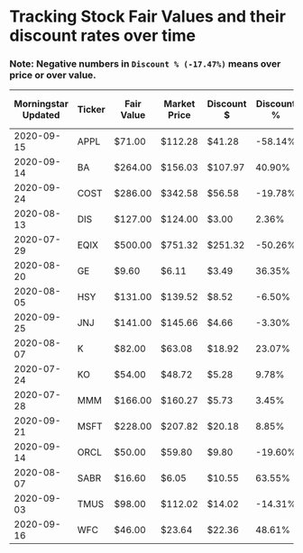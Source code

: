 # Tracking Stock Fair Values and their discount rates over time

### Note: Negative numbers in `Discount % (-17.47%)` means over price or over value.

| Morningstar Updated | Ticker | Fair Value | Market Price | Discount $ | Discount % | Query Date | Out of Date |
|---------------------|--------|------------|--------------|------------|------------|------------|-------------|
| 2020-09-15          | APPL   | $71.00     | $112.28      | $41.28     | -58.14%    | 9/26/2020  | 11          |
| 2020-09-14          | BA     | $264.00    | $156.03      | $107.97    | 40.90%     | 9/26/2020  | 12          |
| 2020-09-24          | COST   | $286.00    | $342.58      | $56.58     | -19.78%    | 9/26/2020  | 2           |
| 2020-08-13          | DIS    | $127.00    | $124.00      | $3.00      | 2.36%      | 9/26/2020  | 44          |
| 2020-07-29          | EQIX   | $500.00    | $751.32      | $251.32    | -50.26%    | 9/26/2020  | 59          |
| 2020-08-20          | GE     | $9.60      | $6.11        | $3.49      | 36.35%     | 9/26/2020  | 37          |
| 2020-08-05          | HSY    | $131.00    | $139.52      | $8.52      | -6.50%     | 9/26/2020  | 52          |
| 2020-09-25          | JNJ    | $141.00    | $145.66      | $4.66      | -3.30%     | 9/26/2020  | 1           |
| 2020-08-07          | K      | $82.00     | $63.08       | $18.92     | 23.07%     | 9/26/2020  | 50          |
| 2020-07-24          | KO     | $54.00     | $48.72       | $5.28      | 9.78%      | 9/26/2020  | 64          |
| 2020-07-28          | MMM    | $166.00    | $160.27      | $5.73      | 3.45%      | 9/26/2020  | 60          |
| 2020-09-21          | MSFT   | $228.00    | $207.82      | $20.18     | 8.85%      | 9/26/2020  | 5           |
| 2020-09-14          | ORCL   | $50.00     | $59.80       | $9.80      | -19.60%    | 9/26/2020  | 12          |
| 2020-08-07          | SABR   | $16.60     | $6.05        | $10.55     | 63.55%     | 9/26/2020  | 50          |
| 2020-09-03          | TMUS   | $98.00     | $112.02      | $14.02     | -14.31%    | 9/26/2020  | 23          |
| 2020-09-16          | WFC    | $46.00     | $23.64       | $22.36     | 48.61%     | 9/26/2020  | 10          |